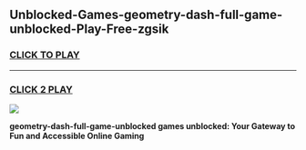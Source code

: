 
## Unblocked-Games-geometry-dash-full-game-unblocked-Play-Free-zgsik
<h3>
<a href="https://premium76.site?title=geometry-dash-full-game-unblocked&ref=10A">CLICK TO PLAY</a></h3>
<hr>

<h3>
<a href="https://premium76.site?title=geometry-dash-full-game-unblocked&ref=10A">CLICK 2 PLAY</a>
  
</h3>

<a href="https://premium76.site?title=geometry-dash-full-game-unblocked&ref=10A"><img src="https://clearcache.store/games.png"></a>


**geometry-dash-full-game-unblocked games unblocked: Your Gateway to Fun and Accessible Online Gaming**
